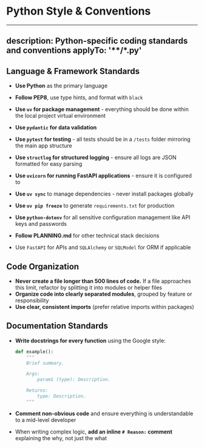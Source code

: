 # Python Style & Conventions

---
description: Python-specific coding standards and conventions
applyTo: '**/*.py'
---

## Language & Framework Standards

- **Use Python** as the primary language
- **Follow PEP8**, use type hints, and format with `black`
- **Use `uv` for package management** - everything should be done within the local project virtual environment
- **Use `pydantic` for data validation**
- **Use `pytest` for testing** - all tests should be in a `/tests` folder mirroring the main app structure
- **Use `structlog` for structured logging** - ensure all logs are JSON formatted for easy parsing
- **Use `uvicorn` for running FastAPI applications** - ensure it is configured to
- **Use `uv sync`** to manage dependencies - never install packages globally
- **Use `uv pip freeze`** to generate `requirements.txt` for production
- **Use `python-dotenv`** for all sensitive configuration management like API keys and passwords
- **Follow PLANNING.md** for other technical stack decisions

- Use `FastAPI` for APIs and `SQLAlchemy` or `SQLModel` for ORM if applicable

## Code Organization

- **Never create a file longer than 500 lines of code.** If a file approaches this limit, refactor by splitting it into modules or helper files
- **Organize code into clearly separated modules**, grouped by feature or responsibility
- **Use clear, consistent imports** (prefer relative imports within packages)

## Documentation Standards

- **Write docstrings for every function** using the Google style:
  ```python
  def example():
      """
      Brief summary.

      Args:
          param1 (type): Description.

      Returns:
          type: Description.
      """
  ```

- **Comment non-obvious code** and ensure everything is understandable to a mid-level developer
- When writing complex logic, **add an inline `# Reason:` comment** explaining the why, not just the what